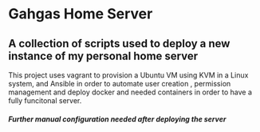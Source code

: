 # Gahgas Home Server

## A collection of scripts used to deploy a new instance of my personal home server
This project uses vagrant to provision a Ubuntu VM using KVM in a Linux system, and Ansible in order to automate user creation , permission management and deploy docker and needed containers in order to have a fully funcitonal server.

##### *Further manual configuration needed after deploying the server*
